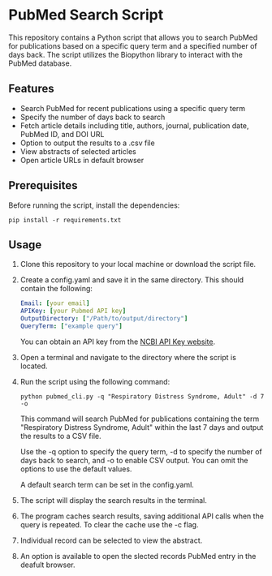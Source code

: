 # PubMed Search Script

This repository contains a Python script that allows you to search PubMed for publications based on a specific query term and a specified number of days back. The script utilizes the Biopython library to interact with the PubMed database.

## Features

- Search PubMed for recent publications using a specific query term
- Specify the number of days back to search
- Fetch article details including title, authors, journal, publication date, PubMed ID, and DOI URL
- Option to output the results to a .csv file
- View abstracts of selected articles
- Open article URLs in default browser

## Prerequisites

Before running the script, install the dependencies:

```
pip install -r requirements.txt
```

## Usage

1. Clone this repository to your local machine or download the script file.
2. Create a config.yaml and save it in the same directory. This should contain the following:

   ```yaml
   Email: [your email]
   APIKey: [your Pubmed API key]
   OutputDirectory: ["/Path/to/output/directory"]
   QueryTerm: ["example query"]
   ```
   You can obtain an API key from the [NCBI API Key website](https://ncbiinsights.ncbi.nlm.nih.gov/2017/11/02/new-api-keys-for-the-e-utilities/).
6. Open a terminal and navigate to the directory where the script is located.
7. Run the script using the following command:

   ```shell
   python pubmed_cli.py -q "Respiratory Distress Syndrome, Adult" -d 7 -o
   ```
   This command will search PubMed for publications containing the term "Respiratory Distress Syndrome, Adult" within the last 7 days and output the results to a CSV file.

   Use the -q option to specify the query term, -d to specify the number of days back to search, and -o to enable CSV output. You can omit the options to use the default values.

   A default search term can be set in the config.yaml.
9. The script will display the search results in the terminal. 
10. The program caches search results, saving additional API calls when the query is repeated. To clear the cache use the -c flag.
11. Individual record can be selected to view the abstract.
12. An option is available to open the slected records PubMed entry in the deafult browser.
